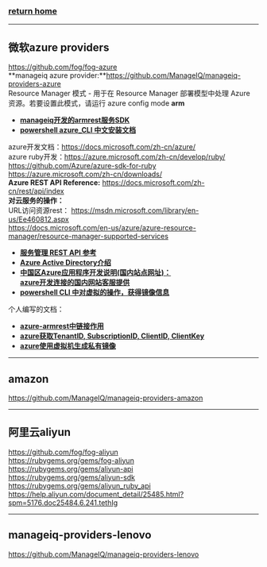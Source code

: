 ###  [**return home**](https://bitbucket.org/yulilong/my_wiki/wiki/Home)     
-----
##  **微软azure providers**    
https://github.com/fog/fog-azure  
**manageiq azure provider:**https://github.com/ManageIQ/manageiq-providers-azure   
Resource Manager 模式 - 用于在 Resource Manager 部署模型中处理 Azure 资源。若要设置此模式，请运行 azure config mode **arm**   
 
* [**manageiq开发的armrest服务SDK**](https://github.com/ManageIQ/azure-armrest/tree/v0.5.2/lib/azure/armrest)      
* [**powershell azure_CLI 中文安装文档**](https://www.azure.cn/documentation/articles/xplat-cli-install/)     

azure开发文档：https://docs.microsoft.com/zh-cn/azure/      
azure ruby开发：https://azure.microsoft.com/zh-cn/develop/ruby/     
https://github.com/Azure/azure-sdk-for-ruby     
https://azure.microsoft.com/zh-cn/downloads/         
**Azure REST API Reference:** https://docs.microsoft.com/zh-cn/rest/api/index       
**对云服务的操作：**      
URL访问资源rest： https://msdn.microsoft.com/library/en-us/Ee460812.aspx         
https://docs.microsoft.com/en-us/azure/azure-resource-manager/resource-manager-supported-services       

* [**服务管理 REST API 参考**](https://msdn.microsoft.com/zh-cn/library/azure/ee460799#Anchor_3)     
* [**Azure Active Directory介绍**](https://msdn.microsoft.com/zh-cn/library/azure/mt168838.aspx)    
* [**中国区Azure应用程序开发说明(国内站点网址)：**](https://www.azure.cn/documentation/articles/developerdifferences/)     
[**azure开发连接的国内网站客服提供**](https://bitbucket.org/yulilong/my_wiki/wiki/azure%E5%BC%80%E5%8F%91%E8%BF%9E%E6%8E%A5%E7%9A%84%E5%9B%BD%E5%86%85%E7%BD%91%E7%AB%99)       
* [**powershell CLI 中对虚拟的操作，获得镜像信息**](https://docs.microsoft.com/en-us/azure/virtual-machines/virtual-machines-linux-cli-ps-findimage?toc=%2fazure%2fvirtual-machines%2flinux%2ftoc.json)     


个人编写的文档：    

* [**azure-armrest中链接作用**](https://bitbucket.org/yulilong/my_wiki/wiki/azure-armrest%E4%B8%AD%E9%93%BE%E6%8E%A5%E4%BD%9C%E7%94%A8)          
* [**azure获取TenantID, SubscriptionID, ClientID, ClientKey**](https://bitbucket.org/yulilong/my_wiki/wiki/azure%E8%8E%B7%E5%8F%96TenantID,%20SubscriptionID,%20ClientID,%20ClientKey)          
* [**azure使用虚拟机生成私有镜像**](https://bitbucket.org/yulilong/my_wiki/wiki/azure%E4%BD%BF%E7%94%A8%E8%99%9A%E6%8B%9F%E6%9C%BA%E7%94%9F%E6%88%90%E7%A7%81%E6%9C%89%E9%95%9C%E5%83%8F)

       


---------------------------------------------------------------------------------------------------

## **amazon**  

https://github.com/ManageIQ/manageiq-providers-amazon  

---------------------------------------------------------------------------------------------------

## **阿里云aliyun**

https://github.com/fog/fog-aliyun  
https://rubygems.org/gems/fog-aliyun  
https://rubygems.org/gems/aliyun-api  
https://rubygems.org/gems/aliyun-sdk  
https://rubygems.org/gems/aliyun_ruby_api                 
https://help.aliyun.com/document_detail/25485.html?spm=5176.doc25484.6.241.tethIg  

---------------------------------------------------------------------------------------------------

## **manageiq-providers-lenovo**  

https://github.com/ManageIQ/manageiq-providers-lenovo